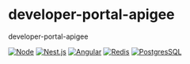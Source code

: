 # developer-portal-apigee

developer-portal-apigee

[![Node](https://img.shields.io/badge/Node-16.13.1-43853D.svg)](https://nodejs.org/en/)
[![Nest.js](https://img.shields.io/badge/Nest.js-8.1.6-ED1543.svg)](https://nestjs.com/)
[![Angular](https://img.shields.io/badge/Angular-13.1.2-DD0031.svg)](https://angular.io/)
[![Redis](https://img.shields.io/badge/Redis-6.2.6-A41F16.svg)](https://redis.io/)
[![PostgresSQL](https://img.shields.io/badge/Postgres-14-336791.svg)](https://www.postgresql.org/)
